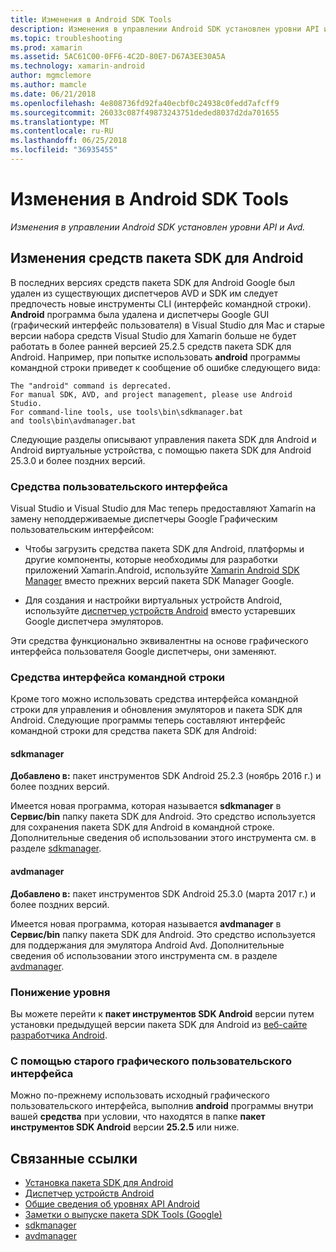 ```yaml
---
title: Изменения в Android SDK Tools
description: Изменения в управлении Android SDK установлен уровни API и Avd.
ms.topic: troubleshooting
ms.prod: xamarin
ms.assetid: 5AC61C00-0FF6-4C2D-80E7-D67A3EE30A5A
ms.technology: xamarin-android
author: mgmclemore
ms.author: mamcle
ms.date: 06/21/2018
ms.openlocfilehash: 4e808736fd92fa40ecbf0c24938c0fedd7afcff9
ms.sourcegitcommit: 26033c087f49873243751deded8037d2da701655
ms.translationtype: MT
ms.contentlocale: ru-RU
ms.lasthandoff: 06/25/2018
ms.locfileid: "36935455"
---
```

# <a name="changes-to-the-android-sdk-tooling"></a>Изменения в Android SDK Tools

_Изменения в управлении Android SDK установлен уровни API и Avd._

## <a name="changes-to-android-sdk-tooling"></a>Изменения средств пакета SDK для Android

В последних версиях средств пакета SDK для Android Google был удален из существующих диспетчеров AVD и SDK им следует предпочесть новые инструменты CLI (интерфейс командной строки). **Android** программа была удалена и диспетчеры Google GUI (графический интерфейс пользователя) в Visual Studio для Mac и старые версии набора средств Visual Studio для Xamarin больше не будет работать в более ранней версией 25.2.5 средств пакета SDK для Android. Например, при попытке использовать **android** программы командной строки приведет к сообщение об ошибке следующего вида:

```shell
The "android" command is deprecated.
For manual SDK, AVD, and project management, please use Android Studio.
For command-line tools, use tools\bin\sdkmanager.bat
and tools\bin\avdmanager.bat
```

Следующие разделы описывают управления пакета SDK для Android и Android виртуальные устройства, с помощью пакета SDK для Android 25.3.0 и более поздних версий.

### <a name="ui-tools"></a>Средства пользовательского интерфейса

Visual Studio и Visual Studio для Mac теперь предоставляют Xamarin на замену неподдерживаемые диспетчеры Google Графическим пользовательским интерфейсом:

-   Чтобы загрузить средства пакета SDK для Android, платформы и другие компоненты, которые необходимы для разработки приложений Xamarin.Android, используйте [Xamarin Android SDK Manager](~/android/get-started/installation/android-sdk.md) вместо прежних версий пакета SDK Manager Google.

-   Для создания и настройки виртуальных устройств Android, используйте [диспетчер устройств Android](~/android/get-started/installation/android-emulator/device-manager.md) вместо устаревших Google диспетчера эмуляторов.

Эти средства функционально эквивалентны на основе графического интерфейса пользователя Google диспетчеры, они заменяют.

### <a name="cli-tools"></a>Средства интерфейса командной строки

Кроме того можно использовать средства интерфейса командной строки для управления и обновления эмуляторов и пакета SDK для Android. Следующие программы теперь составляют интерфейс командной строки для средства пакета SDK для Android:

#### <a name="sdkmanager"></a>sdkmanager

**Добавлено в:** пакет инструментов SDK Android 25.2.3 (ноябрь 2016 г.) и более поздних версий.

Имеется новая программа, которая называется **sdkmanager** в **Сервис/bin** папку пакета SDK для Android. Это средство используется для сохранения пакета SDK для Android в командной строке. Дополнительные сведения об использовании этого инструмента см. в разделе [sdkmanager](https://developer.android.com/studio/command-line/sdkmanager.html).

#### <a name="avdmanager"></a>avdmanager

**Добавлено в:** пакет инструментов SDK Android 25.3.0 (марта 2017 г.) и более поздних версий.

Имеется новая программа, которая называется **avdmanager** в **Сервис/bin** папку пакета SDK для Android. Это средство используется для поддержания для эмулятора Android Avd. Дополнительные сведения об использовании этого инструмента см. в разделе [avdmanager](https://developer.android.com/studio/command-line/avdmanager.html).

### <a name="downgrading"></a>Понижение уровня

Вы можете перейти к **пакет инструментов SDK Android** версии путем установки предыдущей версии пакета SDK для Android из [веб-сайте разработчика Android](https://developer.android.com/studio/index.html).

### <a name="using-the-old-gui"></a>С помощью старого графического пользовательского интерфейса

Можно по-прежнему использовать исходный графического пользовательского интерфейса, выполнив **android** программы внутри вашей **средства** при условии, что находятся в папке **пакет инструментов SDK Android** версии **25.2.5**  или ниже.


## <a name="related-links"></a>Связанные ссылки

- [Установка пакета SDK для Android](~/android/get-started/installation/android-sdk.md)
- [Диспетчер устройств Android](~/android/get-started/installation/android-emulator/device-manager.md)
- [Общие сведения об уровнях API Android](~/android/app-fundamentals/android-api-levels.md)
- [Заметки о выпуске пакета SDK Tools (Google)](https://developer.android.com/studio/releases/sdk-tools.html)
- [sdkmanager](https://developer.android.com/studio/command-line/sdkmanager.html)
- [avdmanager](https://developer.android.com/studio/command-line/avdmanager.html)
